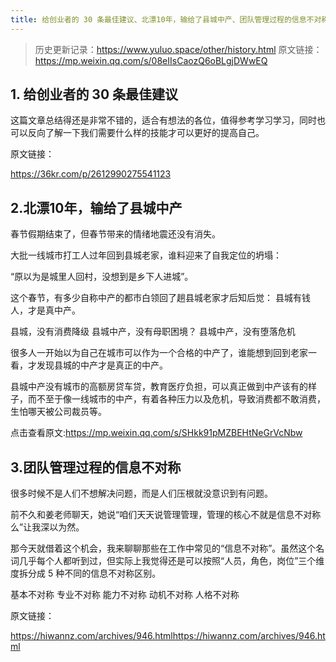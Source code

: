 ```yaml
---
title: 给创业者的 30 条最佳建议、北漂10年，输给了县城中产、团队管理过程的信息不对称【240223 资讯日报】
---
```

> 历史更新记录：https://www.yuluo.space/other/history.html
原文链接：https://mp.weixin.qq.com/s/08eIIsCaozQ6oBLgjDWwEQ

## 1. 给创业者的 30 条最佳建议

这篇文章总结得还是非常不错的，适合有想法的各位，值得参考学习学习，同时也可以反向了解一下我们需要什么样的技能才可以更好的提高自己。

原文链接：

https://36kr.com/p/2612990275541123


## 2.北漂10年，输给了县城中产

春节假期结束了，但春节带来的情绪地震还没有消失。 

大批一线城市打工人过年回到县城老家，谁料迎来了自我定位的坍塌： 

“原以为是城里人回村，没想到是乡下人进城”。

这个春节，有多少自称中产的都市白领回了趟县城老家才后知后觉： 
县城有钱人，才是真中产。

县城，没有消费降级
县城中产，没有母职困境？
县城中产，没有堕落危机

很多人一开始以为自己在城市可以作为一个合格的中产了，谁能想到回到老家一看，才发现县城的中产才是真正的中产。

县城中产没有城市的高额房贷车贷，教育医疗负担，可以真正做到中产该有的样子，而不至于像一线城市的中产，有着各种压力以及危机，导致消费都不敢消费，生怕哪天被公司裁员等。

点击查看原文:https://mp.weixin.qq.com/s/SHkk91pMZBEHtNeGrVcNbw


## 3.团队管理过程的信息不对称

很多时候不是人们不想解决问题，而是人们压根就没意识到有问题。

前不久和姜老师聊天，她说“咱们天天说管理管理，管理的核心不就是信息不对称么”让我深以为然。

那今天就借着这个机会，我来聊聊那些在工作中常见的“信息不对称”。虽然这个名词几乎每个人都听到过，但实际上我觉得还是可以按照“人员，角色，岗位”三个维度拆分成 5 种不同的信息不对称区别。

基本不对称
专业不对称
能力不对称
动机不对称
人格不对称


原文链接：

https://hiwannz.com/archives/946.htmlhttps://hiwannz.com/archives/946.html